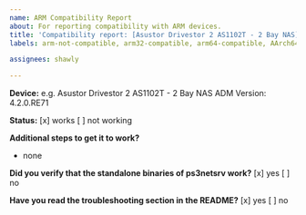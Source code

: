 ```yaml
---
name: ARM Compatibility Report
about: For reporting compatibility with ARM devices.
title: 'Compatibility report: [Asustor Drivestor 2 AS1102T - 2 Bay NAS]'
labels: arm-not-compatible, arm32-compatible, arm64-compatible, AArch64 Processor

assignees: shawly

---
```


**Device:**
e.g. Asustor Drivestor 2 AS1102T - 2 Bay NAS ADM Version: 4.2.0.RE71


**Status:**
[x] works
[ ] not working

**Additional steps to get it to work?**
- none

**Did you verify that the standalone binaries of ps3netsrv work?**
[x] yes
[ ] no

**Have you read the troubleshooting section in the README?**
[x] yes
[ ] no
